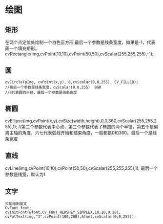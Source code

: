 # 绘图

## 矩形

在两个点定位处绘制一个白色正方形,最后一个参数是线条宽度，如果是-1，代表画一个填充矩形。  
cvRectangle(img,cvPoint(10,10),cvPoint(50,50),cvScalar(255,255,255),-1);

## 圆

```
cvCircle(pImg, cvPoint(x,y), 8,cvScalar(0,0,255), CV_FILLED);
//最后一个参数是线条宽度，cvScalar(0,0,255)  BGR
//8代表圆的半径，最后一个参数是线条宽度
```

## 椭圆

cvEllipse(img,cvPoint(x,y),cvSize(width,height),0,0,360,cvScalar(255,255,255),1);
//第二个参数代表中心点，第三个参数代表了椭圆的两个半径，第五个是偏离主轴的角度，六七代表弧线开始和结束角度，一般都是0和360。最后一个是线条宽度

## 直线

cvLine(img,cvPoint(10,10),cvPoint(50,50),cvScalar(255,255,255),1);
最后一个参数是线宽，默认为1

## 文字

```
只能绘制英文
CvFont font;
cvInitFont(&font,CV_FONT_HERSHEY_SIMPLEX,10,10,0,20);
cvPutText(img,"3",cvPoint(100,200),&font,cvScalar(0,0,255));
```
